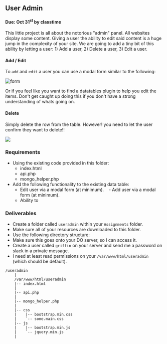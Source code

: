 ## User Admin
#### Due: Oct 31<sup>st</sup> by classtime

This little project is all about the notorious "admin" panel. All websites display some content. Giving a user the ability to edit said content is a huge jump in the complexity of your site. We are going to add a tiny bit of this ability by letting a user: 1) Add a user, 2) Delete a user, 3) Edit a user.

#### Add / Edit
To `add` and `edit` a user you can use a modal form similar to the following:

![form](https://d3vv6lp55qjaqc.cloudfront.net/items/331k0k3s3w1910100v3p/form.png)

Or if you feel like you want to find a datatables plugin to help you edit the items. Don't get caught up doing
this if you don't have a strong understanding of whats going on. 

#### Delete

Simply delete the row from the table. However! you need to let the user confirm they want to delete!!

![](http://damien.antipa.at/wp-content/uploads/2011/10/jquery.popover.dialog.png)

### Requirements

- Using the existing code provided in this folder:
    - index.html
    - api.php
    - mongo_helper.php
- Add the following functionality to the existing data table:
    - Edit user via a modal form (at minimum).
    - Add user via a modal form (at minimum).
    - Ability to 

### Deliverables

- Create a folder called `useradmin` within your `Assignments` folder.
- Make sure all of your resources are downloaded to this folder.
- Use the following directory structure:
- Make sure this goes onto your DO server, so I can access it.
- Create a user called `griffin` on your server and send me a password on slack in a private message.
- I need at least read permissions on your `/var/www/html/useradmin` (which should be default).

```
/useradmin
    |
    /var/www/html/useradmin
    |-- index.html
    |
    |-- api.php
    |
    |-- mongo_helper.php
    |
    |-- css
    |    |-- bootstrap.min.css
    |    `-- some.main.css
    |-- js
    |    |-- bootstrap.min.js
    |    `-- jquery.min.js
    |
```


